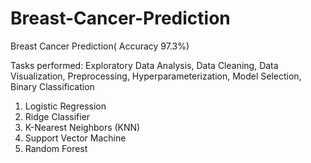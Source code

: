 # Breast-Cancer-Prediction
Breast Cancer Prediction( Accuracy 97.3%)

Tasks performed:
Exploratory Data Analysis,  Data Cleaning,  Data Visualization,  Preprocessing,  Hyperparameterization,  Model Selection,  Binary Classification
1. Logistic Regression
2. Ridge Classifier
3. K-Nearest Neighbors (KNN)
4. Support Vector Machine
5. Random Forest
